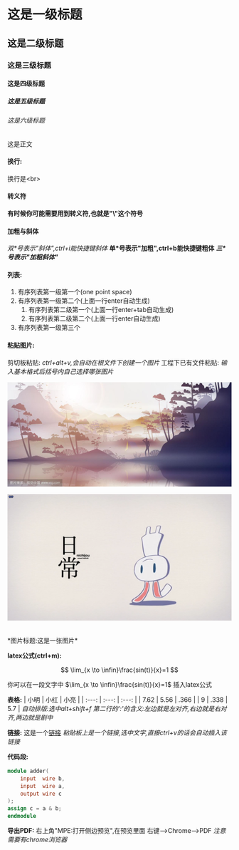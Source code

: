 # 这是一级标题
## 这是二级标题
### 这是三级标题
#### 这是四级标题
##### 这是五级标题
###### 这是六级标题
这是正文

#### **换行:**
换行是\<br\>
<br>

#### **转义符**
**有时候你可能需要用到转义符,也就是\"\\"这个符号**

#### **加粗与斜体**
*双\*号表示"斜体",ctrl+i能快捷键斜体*
**单\*号表示"加粗",ctrl+b能快捷键粗体**
***三\*号表示"加粗斜体"***

#### **列表:**
1. 有序列表第一级第一个(one point space)
2. 有序列表第一级第二个(上面一行enter自动生成)
   1. 有序列表第二级第一个(上面一行enter+tab自动生成)
   2. 有序列表第二级第二个(上面一行enter自动生成)
3. 有序列表第一级第三个

#### **粘贴图片:**
剪切板粘贴: *ctrl+alt+v,会自动在根文件下创建一个图片*
工程下已有文件粘贴: *输入基本格式后括号内自己选择哪张图片*

![替代文本](../pictures/2022-01-27-23-17-30.png "可选的图片标题文本")

[![<<日常>>的兔子](../pictures/downRabbit.png "倒立的兔子")](https://www.bilibili.com/bangumi/play/ss844)


<br>
*图片标题:这是一张图片*

**latex公式(ctrl+m):**

$$
\lim_{x \to \infin}\frac{sin(t)}{x}=1
$$

你可以在一段文字中 $\lim_{x \to \infin}\frac{sin(t)}{x}=1$ 插入latex公式

**表格:**
| 小明  | 小红  | 小亮  |
| :---: | :---: | :---: |
| 7.62  | 5.56  | .366  |
|   9   | .338  |  5.7  |
*自动排版:选中alt+shift+f*
*第二行的':'的含义:左边就是左对齐,右边就是右对齐,两边就是剧中*

**链接:**
这是一个[链接](https://github.com/DuBirdFly/DuBirdNotes)
*粘贴板上是一个链接,选中文字,直接ctrl+v的话会自动插入该链接*


**代码段:**
```verilog
module adder(
    input  wire b,
    input  wire a,
    output wire c
);
assign c = a & b;
endmodule
```

**导出PDF:**
右上角"MPE:打开侧边预览",在预览里面 右键-->Chrome-->PDF
*注意需要有chrome浏览器*












<br>
<br>
<br>
<br>
<br>
<br>
<br>
<br>
<br>